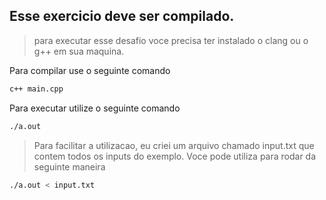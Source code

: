 ## Esse exercicio deve ser compilado.

> para executar esse desafio voce precisa ter instalado o clang ou o g++ em sua maquina.

Para compilar use o seguinte comando
```bash
c++ main.cpp
```

Para executar utilize o seguinte comando
```bash
./a.out
```

> Para facilitar a utilizacao, eu criei um arquivo chamado input.txt
> que contem todos os inputs do exemplo.
> Voce pode utiliza para rodar da seguinte maneira
```bash
./a.out < input.txt
```

